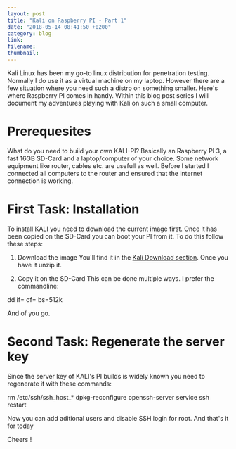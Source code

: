 ```yaml
---
layout: post
title: "Kali on Raspberry PI - Part 1"
date: "2018-05-14 08:41:50 +0200"
category: blog
link:
filename:
thumbnail:
---
```


Kali Linux has been my go-to linux distribution for penetration testing. Normally I do use it as a virtual machine on my laptop.
However there are a few situation where you need such a distro on something smaller. Here's where Raspberry PI comes in handy.
Within this blog post series I will document my adventures playing with Kali on such a small computer.


# Prerequesites #
What do you need to build your own KALI-PI? Basically an Raspberry PI 3, a fast 16GB SD-Card and a laptop/computer of your choice.
Some network equipment like router, cables etc. are usefull as well. Before I started I connected all computers to the router
and ensured that the internet connection is working.


# First Task: Installation #
To install KALI you need to download the current image first. Once it has been copied on the SD-Card you can boot your PI from it.
To do this follow these steps:

1. Download the image
You'll find it in the [Kali Download section](https://www.offensive-security.com/kali-linux-arm-images/). Once you have it unzip
it.

2. Copy it on the SD-Card
This can be done multiple ways. I prefer the commandline:

 dd if=<path to your image file> of=<path to your sd mount point> bs=512k

And of you go.

# Second Task: Regenerate the server key #
Since the server key of KALI's PI builds is widely known you need to regenerate it with these commands:

 rm /etc/ssh/ssh_host_*
 dpkg-reconfigure openssh-server
 service ssh restart

Now you can add aditional users and disable SSH login for root. And that's it for today

Cheers !

